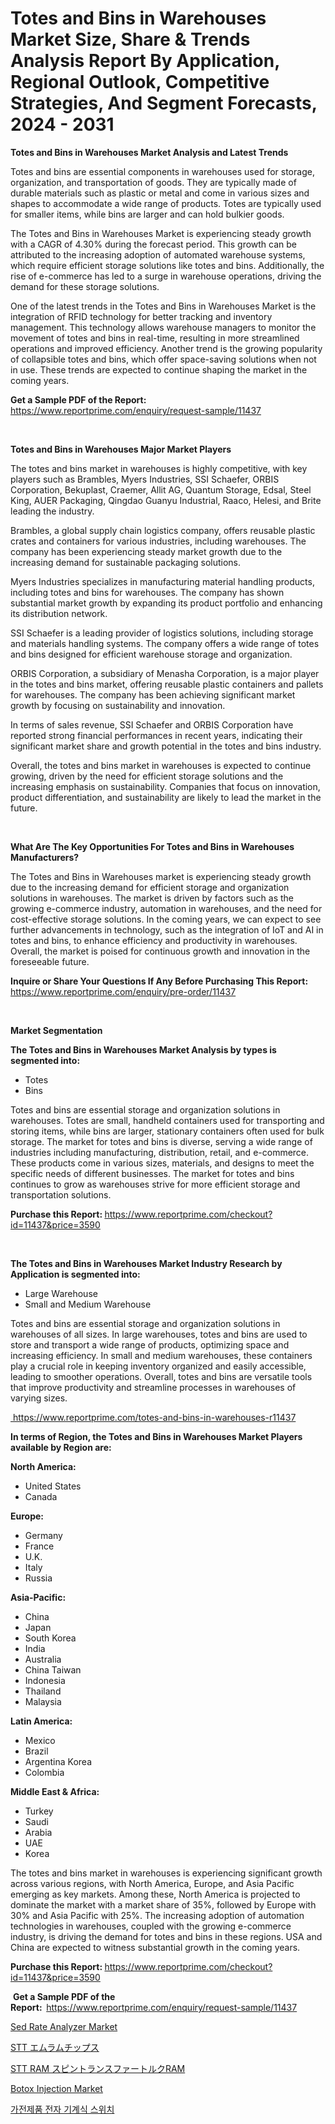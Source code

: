 <p><h1>Totes and Bins in Warehouses Market Size, Share & Trends Analysis Report By Application, Regional Outlook, Competitive Strategies, And Segment Forecasts, 2024 - 2031</h1></p><p><strong>Totes and Bins in Warehouses Market Analysis and Latest Trends</strong></p>
<p><p>Totes and bins are essential components in warehouses used for storage, organization, and transportation of goods. They are typically made of durable materials such as plastic or metal and come in various sizes and shapes to accommodate a wide range of products. Totes are typically used for smaller items, while bins are larger and can hold bulkier goods.</p><p>The Totes and Bins in Warehouses Market is experiencing steady growth with a CAGR of 4.30% during the forecast period. This growth can be attributed to the increasing adoption of automated warehouse systems, which require efficient storage solutions like totes and bins. Additionally, the rise of e-commerce has led to a surge in warehouse operations, driving the demand for these storage solutions.</p><p>One of the latest trends in the Totes and Bins in Warehouses Market is the integration of RFID technology for better tracking and inventory management. This technology allows warehouse managers to monitor the movement of totes and bins in real-time, resulting in more streamlined operations and improved efficiency. Another trend is the growing popularity of collapsible totes and bins, which offer space-saving solutions when not in use. These trends are expected to continue shaping the market in the coming years.</p></p>
<p><strong>Get a Sample PDF of the Report:&nbsp;</strong> <a href="https://www.reportprime.com/enquiry/request-sample/11437">https://www.reportprime.com/enquiry/request-sample/11437</a></p>
<p>&nbsp;</p>
<p><strong>Totes and Bins in Warehouses Major Market Players</strong></p>
<p><p>The totes and bins market in warehouses is highly competitive, with key players such as Brambles, Myers Industries, SSI Schaefer, ORBIS Corporation, Bekuplast, Craemer, Allit AG, Quantum Storage, Edsal, Steel King, AUER Packaging, Qingdao Guanyu Industrial, Raaco, Helesi, and Brite leading the industry.</p><p>Brambles, a global supply chain logistics company, offers reusable plastic crates and containers for various industries, including warehouses. The company has been experiencing steady market growth due to the increasing demand for sustainable packaging solutions.</p><p>Myers Industries specializes in manufacturing material handling products, including totes and bins for warehouses. The company has shown substantial market growth by expanding its product portfolio and enhancing its distribution network.</p><p>SSI Schaefer is a leading provider of logistics solutions, including storage and materials handling systems. The company offers a wide range of totes and bins designed for efficient warehouse storage and organization.</p><p>ORBIS Corporation, a subsidiary of Menasha Corporation, is a major player in the totes and bins market, offering reusable plastic containers and pallets for warehouses. The company has been achieving significant market growth by focusing on sustainability and innovation.</p><p>In terms of sales revenue, SSI Schaefer and ORBIS Corporation have reported strong financial performances in recent years, indicating their significant market share and growth potential in the totes and bins industry.</p><p>Overall, the totes and bins market in warehouses is expected to continue growing, driven by the need for efficient storage solutions and the increasing emphasis on sustainability. Companies that focus on innovation, product differentiation, and sustainability are likely to lead the market in the future.</p></p>
<p>&nbsp;</p>
<p><strong>What Are The Key Opportunities For Totes and Bins in Warehouses Manufacturers?</strong></p>
<p><p>The Totes and Bins in Warehouses market is experiencing steady growth due to the increasing demand for efficient storage and organization solutions in warehouses. The market is driven by factors such as the growing e-commerce industry, automation in warehouses, and the need for cost-effective storage solutions. In the coming years, we can expect to see further advancements in technology, such as the integration of IoT and AI in totes and bins, to enhance efficiency and productivity in warehouses. Overall, the market is poised for continuous growth and innovation in the foreseeable future.</p></p>
<p><strong>Inquire or Share Your Questions If Any Before Purchasing This Report:</strong> <a href="https://www.reportprime.com/enquiry/pre-order/11437">https://www.reportprime.com/enquiry/pre-order/11437</a></p>
<p>&nbsp;</p>
<p><strong>Market Segmentation</strong></p>
<p><strong>The Totes and Bins in Warehouses Market Analysis by types is segmented into:</strong></p>
<p><ul><li>Totes</li><li>Bins</li></ul></p>
<p><p>Totes and bins are essential storage and organization solutions in warehouses. Totes are small, handheld containers used for transporting and storing items, while bins are larger, stationary containers often used for bulk storage. The market for totes and bins is diverse, serving a wide range of industries including manufacturing, distribution, retail, and e-commerce. These products come in various sizes, materials, and designs to meet the specific needs of different businesses. The market for totes and bins continues to grow as warehouses strive for more efficient storage and transportation solutions.</p></p>
<p><strong>Purchase this Report:&nbsp;</strong><a href="https://www.reportprime.com/checkout?id=11437&price=3590">https://www.reportprime.com/checkout?id=11437&price=3590</a></p>
<p>&nbsp;</p>
<p><strong>The Totes and Bins in Warehouses Market Industry Research by Application is segmented into:</strong></p>
<p><ul><li>Large Warehouse</li><li>Small and Medium Warehouse</li></ul></p>
<p><p>Totes and bins are essential storage and organization solutions in warehouses of all sizes. In large warehouses, totes and bins are used to store and transport a wide range of products, optimizing space and increasing efficiency. In small and medium warehouses, these containers play a crucial role in keeping inventory organized and easily accessible, leading to smoother operations. Overall, totes and bins are versatile tools that improve productivity and streamline processes in warehouses of varying sizes.</p></p>
<p><a href="https://www.reportprime.com/totes-and-bins-in-warehouses-r11437">&nbsp;https://www.reportprime.com/totes-and-bins-in-warehouses-r11437</a></p>
<p><strong>In terms of Region, the Totes and Bins in Warehouses Market Players available by Region are:</strong></p>
<p>
    <p> <strong> North America: </strong>
        <ul>
            <li>United States</li>
            <li>Canada</li>
        </ul>
        </p> 
    <p> <strong> Europe: </strong>
        <ul>
            <li>Germany</li>
            <li>France</li>
            <li>U.K.</li>
            <li>Italy</li>
            <li>Russia</li>
        </ul>
        </p> 
    <p> <strong> Asia-Pacific: </strong>
        <ul>
            <li>China</li>
            <li>Japan</li>
            <li>South Korea</li>
            <li>India</li>
            <li>Australia</li>
            <li>China Taiwan</li>
            <li>Indonesia</li>
            <li>Thailand</li>
            <li>Malaysia</li>
        </ul>
        </p> 
    <p> <strong> Latin America: </strong>
        <ul>
            <li>Mexico</li>
            <li>Brazil</li>
            <li>Argentina Korea</li>
            <li>Colombia</li>
        </ul>
        </p> 
    <p> <strong> Middle East & Africa: </strong>
        <ul>
            <li>Turkey</li>
            <li>Saudi</li>
            <li>Arabia</li>
            <li>UAE</li>
            <li>Korea</li>
        </ul>
    </p>
    </p>
<p><p>The totes and bins market in warehouses is experiencing significant growth across various regions, with North America, Europe, and Asia Pacific emerging as key markets. Among these, North America is projected to dominate the market with a market share of 35%, followed by Europe with 30% and Asia Pacific with 25%. The increasing adoption of automation technologies in warehouses, coupled with the growing e-commerce industry, is driving the demand for totes and bins in these regions. USA and China are expected to witness substantial growth in the coming years.</p></p>
<p><strong>Purchase this Report: </strong><a href="https://www.reportprime.com/checkout?id=11437&price=3590">https://www.reportprime.com/checkout?id=11437&price=3590</a></p>
<p>&nbsp;<strong>Get a Sample PDF of the Report:&nbsp;&nbsp;</strong><a href="https://www.reportprime.com/enquiry/request-sample/11437">https://www.reportprime.com/enquiry/request-sample/11437</a></p>
<p><strong></strong></p>
<p><p><a href="https://github.com/Airanohannonzb68e5pb53oc1/Market-Research-Report-List-3/blob/main/sed-rate-analyzer-market.md">Sed Rate Analyzer Market</a></p><p><a href="https://github.com/JessKilback/Market-Research-Report-List-2/blob/main/2745039122426.md">STT エムラムチップス</a></p><p><a href="https://github.com/BoydYundt1/Market-Research-Report-List-2/blob/main/1656014122425.md">STT RAM スピントランスファートルクRAM</a></p><p><a href="https://github.com/DarrenSipes1990/Market-Research-Report-List-2/blob/main/botox-injection-market.md">Botox Injection Market</a></p><p><a href="https://github.com/khytkeqagplkzqvh/Market-Research-Report-List-3/blob/main/6671620123609.md">가전제품 전자 기계식 스위치</a></p></p>